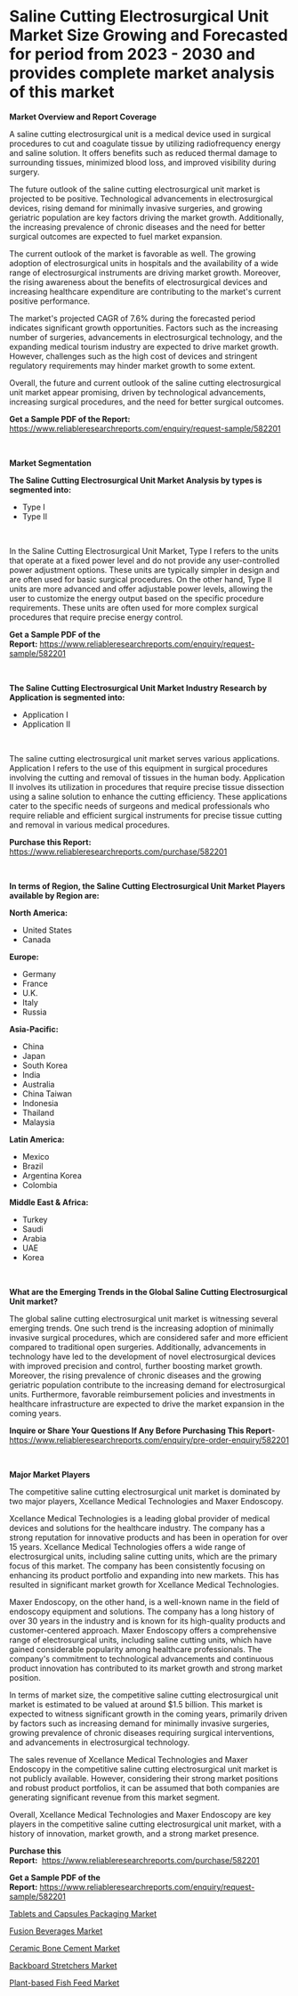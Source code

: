 <p><h1>Saline Cutting Electrosurgical Unit Market Size Growing and Forecasted for period from 2023 - 2030 and provides complete market analysis of this market</h1></p><p><strong>Market Overview and Report Coverage</strong></p>
<p><p>A saline cutting electrosurgical unit is a medical device used in surgical procedures to cut and coagulate tissue by utilizing radiofrequency energy and saline solution. It offers benefits such as reduced thermal damage to surrounding tissues, minimized blood loss, and improved visibility during surgery.</p><p>The future outlook of the saline cutting electrosurgical unit market is projected to be positive. Technological advancements in electrosurgical devices, rising demand for minimally invasive surgeries, and growing geriatric population are key factors driving the market growth. Additionally, the increasing prevalence of chronic diseases and the need for better surgical outcomes are expected to fuel market expansion.</p><p>The current outlook of the market is favorable as well. The growing adoption of electrosurgical units in hospitals and the availability of a wide range of electrosurgical instruments are driving market growth. Moreover, the rising awareness about the benefits of electrosurgical devices and increasing healthcare expenditure are contributing to the market's current positive performance.</p><p>The market's projected CAGR of 7.6% during the forecasted period indicates significant growth opportunities. Factors such as the increasing number of surgeries, advancements in electrosurgical technology, and the expanding medical tourism industry are expected to drive market growth. However, challenges such as the high cost of devices and stringent regulatory requirements may hinder market growth to some extent.</p><p>Overall, the future and current outlook of the saline cutting electrosurgical unit market appear promising, driven by technological advancements, increasing surgical procedures, and the need for better surgical outcomes.</p></p>
<p><strong>Get a Sample PDF of the Report:</strong> <a href="https://www.reliableresearchreports.com/enquiry/request-sample/582201">https://www.reliableresearchreports.com/enquiry/request-sample/582201</a></p>
<p>&nbsp;</p>
<p><strong>Market Segmentation</strong></p>
<p><strong>The Saline Cutting Electrosurgical Unit Market Analysis by types is segmented into:</strong></p>
<p><ul><li>Type I</li><li>Type II</li></ul></p>
<p>&nbsp;</p>
<p><p>In the Saline Cutting Electrosurgical Unit Market, Type I refers to the units that operate at a fixed power level and do not provide any user-controlled power adjustment options. These units are typically simpler in design and are often used for basic surgical procedures. On the other hand, Type II units are more advanced and offer adjustable power levels, allowing the user to customize the energy output based on the specific procedure requirements. These units are often used for more complex surgical procedures that require precise energy control.</p></p>
<p><strong>Get a Sample PDF of the Report:</strong>&nbsp;<a href="https://www.reliableresearchreports.com/enquiry/request-sample/582201">https://www.reliableresearchreports.com/enquiry/request-sample/582201</a></p>
<p>&nbsp;</p>
<p><strong>The Saline Cutting Electrosurgical Unit Market Industry Research by Application is segmented into:</strong></p>
<p><ul><li>Application I</li><li>Application II</li></ul></p>
<p>&nbsp;</p>
<p><p>The saline cutting electrosurgical unit market serves various applications. Application I refers to the use of this equipment in surgical procedures involving the cutting and removal of tissues in the human body. Application II involves its utilization in procedures that require precise tissue dissection using a saline solution to enhance the cutting efficiency. These applications cater to the specific needs of surgeons and medical professionals who require reliable and efficient surgical instruments for precise tissue cutting and removal in various medical procedures.</p></p>
<p><strong>Purchase this Report:</strong>&nbsp; <a href="https://www.reliableresearchreports.com/purchase/582201">https://www.reliableresearchreports.com/purchase/582201</a></p>
<p>&nbsp;</p>
<p><strong>In terms of Region, the Saline Cutting Electrosurgical Unit Market Players available by Region are:</strong></p>
<p>
    <p> <strong> North America: </strong>
        <ul>
            <li>United States</li>
            <li>Canada</li>
        </ul>
        </p> 
    <p> <strong> Europe: </strong>
        <ul>
            <li>Germany</li>
            <li>France</li>
            <li>U.K.</li>
            <li>Italy</li>
            <li>Russia</li>
        </ul>
        </p> 
    <p> <strong> Asia-Pacific: </strong>
        <ul>
            <li>China</li>
            <li>Japan</li>
            <li>South Korea</li>
            <li>India</li>
            <li>Australia</li>
            <li>China Taiwan</li>
            <li>Indonesia</li>
            <li>Thailand</li>
            <li>Malaysia</li>
        </ul>
        </p> 
    <p> <strong> Latin America: </strong>
        <ul>
            <li>Mexico</li>
            <li>Brazil</li>
            <li>Argentina Korea</li>
            <li>Colombia</li>
        </ul>
        </p> 
    <p> <strong> Middle East & Africa: </strong>
        <ul>
            <li>Turkey</li>
            <li>Saudi</li>
            <li>Arabia</li>
            <li>UAE</li>
            <li>Korea</li>
        </ul>
    </p>
    </p>
<p>&nbsp;</p>
<p><strong>What are the Emerging Trends in the Global Saline Cutting Electrosurgical Unit market?</strong></p>
<p><p>The global saline cutting electrosurgical unit market is witnessing several emerging trends. One such trend is the increasing adoption of minimally invasive surgical procedures, which are considered safer and more efficient compared to traditional open surgeries. Additionally, advancements in technology have led to the development of novel electrosurgical devices with improved precision and control, further boosting market growth. Moreover, the rising prevalence of chronic diseases and the growing geriatric population contribute to the increasing demand for electrosurgical units. Furthermore, favorable reimbursement policies and investments in healthcare infrastructure are expected to drive the market expansion in the coming years.</p></p>
<p><strong>Inquire or Share Your Questions If Any Before Purchasing This Report</strong>- <a href="https://www.reliableresearchreports.com/enquiry/pre-order-enquiry/582201">https://www.reliableresearchreports.com/enquiry/pre-order-enquiry/582201</a></p>
<p>&nbsp;</p>
<p><strong>Major Market Players</strong></p>
<p><p>The competitive saline cutting electrosurgical unit market is dominated by two major players, Xcellance Medical Technologies and Maxer Endoscopy.</p><p>Xcellance Medical Technologies is a leading global provider of medical devices and solutions for the healthcare industry. The company has a strong reputation for innovative products and has been in operation for over 15 years. Xcellance Medical Technologies offers a wide range of electrosurgical units, including saline cutting units, which are the primary focus of this market. The company has been consistently focusing on enhancing its product portfolio and expanding into new markets. This has resulted in significant market growth for Xcellance Medical Technologies.</p><p>Maxer Endoscopy, on the other hand, is a well-known name in the field of endoscopy equipment and solutions. The company has a long history of over 30 years in the industry and is known for its high-quality products and customer-centered approach. Maxer Endoscopy offers a comprehensive range of electrosurgical units, including saline cutting units, which have gained considerable popularity among healthcare professionals. The company's commitment to technological advancements and continuous product innovation has contributed to its market growth and strong market position.</p><p>In terms of market size, the competitive saline cutting electrosurgical unit market is estimated to be valued at around $1.5 billion. This market is expected to witness significant growth in the coming years, primarily driven by factors such as increasing demand for minimally invasive surgeries, growing prevalence of chronic diseases requiring surgical interventions, and advancements in electrosurgical technology.</p><p>The sales revenue of Xcellance Medical Technologies and Maxer Endoscopy in the competitive saline cutting electrosurgical unit market is not publicly available. However, considering their strong market positions and robust product portfolios, it can be assumed that both companies are generating significant revenue from this market segment.</p><p>Overall, Xcellance Medical Technologies and Maxer Endoscopy are key players in the competitive saline cutting electrosurgical unit market, with a history of innovation, market growth, and a strong market presence.</p></p>
<p><strong>Purchase this Report:</strong>&nbsp;&nbsp;<a href="https://www.reliableresearchreports.com/purchase/582201">https://www.reliableresearchreports.com/purchase/582201</a></p>
<p></p>
<p><strong>Get a Sample PDF of the Report:</strong>&nbsp;<a href="https://www.reliableresearchreports.com/enquiry/request-sample/582201">https://www.reliableresearchreports.com/enquiry/request-sample/582201</a></p>
<p><p><a href="https://www.linkedin.com/pulse/tablets-capsules-packaging-market-challenges-opportunities/">Tablets and Capsules Packaging Market</a></p><p><a href="https://medium.com/@wadeodinnn745/fusion-beverages-market-size-growth-forecast-2023-2030-f9c309dd7ebd">Fusion Beverages Market</a></p><p><a href="https://www.linkedin.com/pulse/ceramic-bone-cement-market-research-report-provides-thorough/">Ceramic Bone Cement Market</a></p><p><a href="https://www.linkedin.com/pulse/backboard-stretchers-market-challenges-opportunities-growth/">Backboard Stretchers Market</a></p><p><a href="https://medium.com/@tanaysamar7412/plant-based-fish-feed-market-size-growth-forecast-2023-2030-5d30f0a0ca49">Plant-based Fish Feed Market</a></p></p>